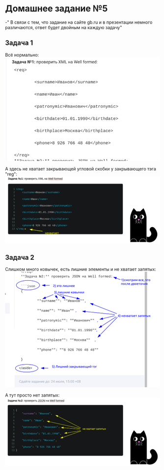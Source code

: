 # Домашнее задание №5

-" В связи с тем, что задание на сайте gb.ru и в презентации немного различаются, ответ будет двойным на каждую задачу"

## Задача 1

Всё нормально: ![на сайте](img/HW5T1S.png)

А здесь не хватает закрывающей угловой скобки у закрывающего тэга "reg": ![в презентации](img/HW5T1P.png)

## Задача 2

Слишком много ковычек, есть лишние элементы и не хватает запятых: ![на сайте](img/HW5T2S.png)

А тут просто нет запятых: ![в презентации](img/HW5T2P.png)

